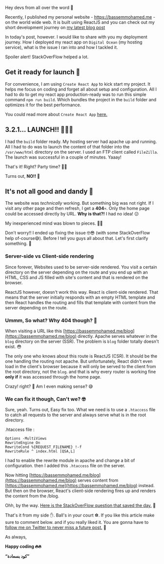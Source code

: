 Hey devs from all over the word 🤗

Recently, I published my personal website - https://bassemmohamed.me - on the world wide web. It is built using ReactJS and you can check out my short development journey on [my latest blog post](https://dev.to/bassemmohamed/i-built-my-own-personal-website-yaaay-4mbf)

In today's post, however. I would like to share with you my deployment journey. How I deployed my react app on `Digital Ocean` (my hosting service), what is the issue I ran into and how I tackled it.

Spoiler alert! StackOverFlow helped a lot.

## Get it ready for launch 🚀

For convenience, I am using `Create React App` to kick start my project. It helps me focus on coding and forget all about setup and configuration. All I had to do to get my react app production-ready was to run this simple command `npm run build`. Which bundles the project in the `build` folder and optimizes it for the best performance.

You could read more about `Create React App` [here.](https://create-react-app.dev/docs/getting-started)

## 3.2.1... LAUNCH!! 👨🏽‍🚀

I had the `build` folder ready. My hosting server had apache up and running. All I had to do was to launch the content of that folder into the `/var/www/html` directory on the server. I used an FTP client called `FileZilla`. The launch was successful in a couple of minutes. Yaaay!

That's it! Right? Party time? 🎊🎈

Turns out, **NO!! 🙅**

## It's not all good and dandy 🤨

The website was _technically_ working. But something big was not right. If I visit any other page and then refresh, I get a **404**💀. Only the home page could be accessed directly by URL. **Why is that?!** I had no idea! 😕

My inexperienced mind was blown to pieces. 🤯😵

Don't worry!! I ended up fixing the issue 🤓😎 (with some StackOverFlow help of-course😅). Before I tell you guys all about that. Let's first clarify something. 🧐

### Server-side vs Client-side rendering

Since forever, Websites used to be server-side rendered. You visit a certain directory on the server depending on the route and you end up with an HTML, CSS and JS filled with site's content and that is rendered on the browser.

ReactJS however, doesn't work this way. React is client-side rendered. That means that the server initially responds with an empty HTML template and then React handles the routing and fills that template with content from the server depending on the route.

### Ummm, So what? Why 404 though? 🧐

When visiting a URL like this [https://bassemmohamed.me/blog](https://bassemmohamed.me/blog) directly. Apache serves whatever in the `blog` directory on the server (SSR). The problem is `blog` folder totally doesn't exist. 😳

The only one who knows about this route is ReactJS (CSR). It should be the one handling the routing not apache. But unfortunately, React didn't even load in the client's browser because it will only be served to the client from the root directory, not the `blog`. and that is why every router is working fine **only if** it was accessed through the home page.

Crazy! right? 🤯 Am I even making sense? 😅

### We can fix it though, Can't we? 🤓

Sure, yeah. Turns out, Easy fix too. What we need is to use a `.htaccess` file to catch all requests to the server and always serve what is in the root directory.

.htaccess file :

    Options -MultiViews
    RewriteEngine On
    RewriteCond %{REQUEST_FILENAME} !-f
    RewriteRule ^ index.html [QSA,L]

I had to enable the rewrite module in apache and change a bit of configuration. then I added this `.htaccess` file on the server.

Now hitting [https://bassemmohamed.me/blog](https://bassemmohamed.me/blog) serves content from [https://bassemmohamed.me](https://bassemmohamed.me/blog) instead. But then on the browser, React's client-side rendering fires up and renders the content from the /blog.

Ohh, by the way. [Here is the StackOverFlow question that saved the day.](https://stackoverflow.com/questions/27928372/react-router-urls-dont-work-when-refreshing-or-writing-manually) 🤗

That's it from my side ✋. Ball's in your court ⚽. If you like this article make sure to comment below. and if you really liked it. You are gonna have to [follow me on Twitter to never miss a future post.](https://twitter.com/BassemMohamed94) 🤗

As always,

**Happy coding 🔥🔥**

**“كود بسعادة”**
